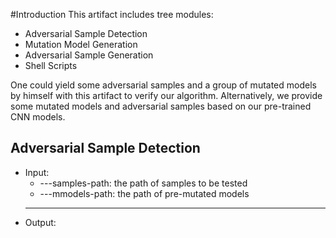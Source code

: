 #Introduction
This artifact includes tree modules:

- Adversarial Sample Detection
- Mutation Model Generation
- Adversarial Sample Generation
- Shell Scripts

One could yield some adversarial samples and a group of mutated models by himself with this artifact to verify our algorithm.
Alternatively, we provide some mutated models and adversarial samples based on our pre-trained CNN models.
      
## Adversarial Sample Detection
- Input: 
	- ---samples-path: the path of samples to be tested
	- ---mmodels-path: the path of pre-mutated models
	- ---
- Output:

